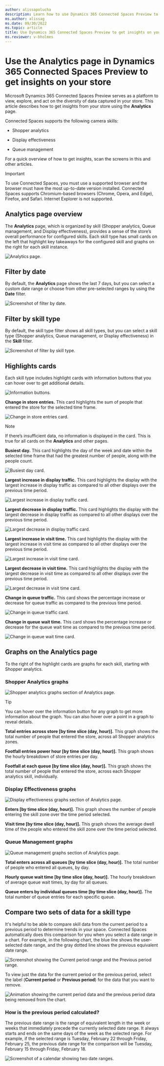 ```yaml
---
author: alissapolucha
description: Learn how to use Dynamics 365 Connected Spaces Preview to get insights on your store
ms.author: alissag
ms.date: 09/30/2022
ms.topic: article
title: Use Dynamics 365 Connected Spaces Preview to get insights on your store
ms.reviewer: v-bholmes
---
```


# Use the Analytics page in Dynamics 365 Connected Spaces Preview to get insights on your store

Microsoft Dynamics 365 Connected Spaces Preview serves as a platform to view, explore, and act on the diversity of data captured in your store. This article describes how to get insights from your store using the **Analytics** page. 

Connected Spaces supports the following camera skills: 

- Shopper analytics

- Display effectiveness

- Queue management
 
For a quick overview of how to get insights, scan the screens in this and other articles. 

> [!IMPORTANT]
> To use Connected Spaces, you must use a supported browser and the browser must have the most up-to-date version installed. Connected Spaces supports Chromium-based browsers (Chrome, Opera, and Edge), Firefox, and Safari. Internet Explorer is not supported. 

## Analytics page overview

The **Analytics** page, which is organized by skill (Shopper analytics, Queue management, and Display effectiveness), provides a sense of the store’s overall performance for configured skills. Each skill type has small cards on the left that highlight key takeaways for the configured skill and graphs on the right for each skill instance. 

![Analytics page.](media/analytics-screen-overview.JPG "Analytics page")

## Filter by date

By default, the **Analytics** page shows the last 7 days, but you can select a custom date range or choose from other pre-selected ranges by using the **Date** filter. 

![Screenshot of filter by date.](media/analytics-filter-by-date.jpg "Screenshot of filter by date")

## Filter by skill type

By default, the skill type filter shows all skill types, but you can select a skill type (Shopper analytics, Queue management, or Display effectiveness) in the **Skill** filter.

![Screenshot of filter by skill type.](media/analytics-filter-by-skill-type.jpg "Screenshot of filter by skill type")

## Highlights cards

Each skill type includes highlight cards with information buttons that you can hover over to get additional details.

![Information buttons.](media/analytics-information-buttons.jpg "Information buttons")

**Change in store entries.** This card highlights the sum of people that entered the store for the selected time frame. 

![Change in store entries card.](media/analytics-screen-change-store-entries.JPG "Change in store entries card")

>[!NOTE]
> If there’s insufficient data, no information is displayed in the card. This is true for all cards on the **Analytics** and other pages.

**Busiest day.** This card highlights the day of the week and date within the selected time frame that had the greatest number of people, along with the people count. 

![Busiest day card.](media/analytics-screen-busiest-day.JPG "Busiest day card")

**Largest increase in display traffic.** This card highlights the display with the largest increase in display traffic as compared to all other displays over the previous time period.  

![Largest increase in display traffic card.](media/analytics-screen-largest-increase-display-traffic.JPG "Largest increase in display traffic card")

**Largest decrease in display traffic.** This card highlights the display with the largest decrease in display traffic as compared to all other displays over the previous time period.   

![Largest decrease in display traffic card.](media/analytics-screen-largest-decrease-display-traffic.JPG "Largest decrease in display traffic card")

**Largest increase in visit time.** This card highlights the display with the largest increase in visit time as compared to all other displays over the previous time period.  

![Largest increase in visit time card.](media/analytics-screen-largest-increase-visit-time.JPG "Largest increase in visit time card")

**Largest decrease in visit time.** This card highlights the display with the largest decrease in visit time as compared to all other displays over the previous time period.  

![Largest decrease in visit time card.](media/analytics-screen-largest-decrease-visit-time.JPG "Largest decrease in visit time card")

**Change in queue traffic.** This card shows the percentage increase or decrease for queue traffic as compared to the previous time period.

![Change in queue traffic card.](media/analytics-screen-change-queue-traffic.JPG "Change in queue traffic card")

**Change in queue wait time.** This card shows the percentage increase or decrease for the queue wait time as compared to the previous time period. 

![Change in queue wait time card.](media/analytics-screen-change-queue-wait-time.JPG "Change in queue wait time card")

## Graphs on the Analytics page

To the right of the highlight cards are graphs for each skill, starting with Shopper analytics.

### Shopper Analytics graphs

![Shopper analytics graphs section of Analytics page.](media/analytics-screen-overview.JPG "Shopper analytics graphs section of Analytics page")

> [!TIP]
> You can hover over the information button for any graph to get more information about the graph. You can also hover over a point in a graph to reveal details.

**Total entries across store [by time slice (day, hour)].** This graph shows the total number of people that entered the store, across all Shopper analytics zones. 

**Footfall entries power hour [by time slice (day, hour)].**  This graph shows the hourly breakdown of store entries per day.

**Footfall at each queue [by time slice (day, hour)].** This graph shows the total number of people that entered the store, across each Shopper analytics skill, individually. 

### Display Effectiveness graphs

![Display effectiveness graphs section of Analytics page.](media/analytics-screen-area-graphs.JPG "Display effectiveness graphs section of Analytics page")

**Enters [by time slice (day, hour)].** This graph shows the number of people entering the skill zone over the time period selected.

**Visit time [by time slice (day, hour)].** This graph shows the average dwell time of the people who entered the skill zone over the time period selected.

### Queue Management graphs

![Queue management graphs section of Analytics page.](media/analytics-screen-queue-management-graphs.JPG "Queue management graphs section of Analytics page")

**Total enters across all queues [by time slice (day, hour)].** The total number of people who entered all queues, by day.

**Hourly queue wait time [by time slice (day, hour)].** The hourly breakdown of average queue wait times, by day for all queues.

**Queue enters by individual queues time [by time slice (day, hour)].** The total number of queue entries for each specific queue.

## Compare two sets of data for a skill type

It's helpful to be able to compare skill data from the current period to a previous period to determine trends in your space. Connected Spaces automatically does this comparison for you when you select a date range in a chart. For example, in the following chart, the blue line shows the user-selected date range, and the gray dotted line shows the previous equivalent date range.

![Screenshot showing the Current period range and the Previous period range.](media/current-previous-period.JPG "Screenshot showing the Current period range and the Previous period range")

To view just the data for the current period or the previous period, select the label (**Current period** or **Previous period**) for the data that you want to remove.

![Animation showing the current period data and the previous period data being removed from the chart.](media/compareline.gif "Animation showing current period data and the previous period data being removed from the chart")

### How is the previous period calculated?

The previous date range is the range of equivalent length in the week or weeks that immediately precede the currently selected date range. It always starts and ends on the same days of the week as the selected range. For example, if the selected range is Tuesday, February 22 through Friday, February 25, the previous date range for the comparison will be Tuesday, February 15 through Friday, February 18.

![Screenshot of a calendar showing two date ranges.](media/previous-period-calculation.JPG "Screenshot of a calendar showing two date ranges")
